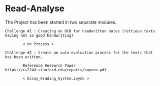 # Read-Analyse

The Project has been started in two separate modules.

	Challenge #1 : Creating an OCR for handwritten notes (retrieve texts having not so good handwriting)
	
			< on Process >

	Challenge #2 : Create an auto evaluation process for the texts that has been written.
	
			Reference Research Paper : https://cs224d.stanford.edu/reports/huyenn.pdf
	
			< Essay_Grading_System.ipynb >
